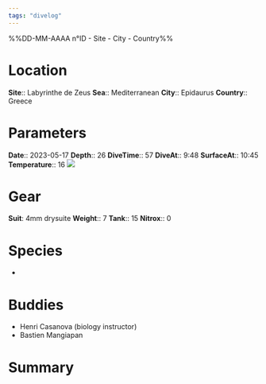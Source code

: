 ```yaml
---
tags: "divelog"
---
```

%%DD-MM-AAAA n°ID - Site - City - Country%%
# Location
**Site**:: Labyrinthe de Zeus
**Sea**:: Mediterranean
**City**:: Epidaurus
**Country**:: Greece

# Parameters
**Date**:: 2023-05-17
**Depth**:: 26
**DiveTime**:: 57
**DiveAt**:: 9:48
**SurfaceAt**:: 10:45
**Temperature**:: 16
![](C5C62889-A112-49CB-8626-1D80C3C32F86.jpeg)
# Gear
**Suit**: 4mm drysuite
**Weight**:: 7
**Tank**:: 15
**Nitrox**:: 0

# Species
- 

# Buddies 
- Henri Casanova (biology instructor)
- Bastien Mangiapan

# Summary
